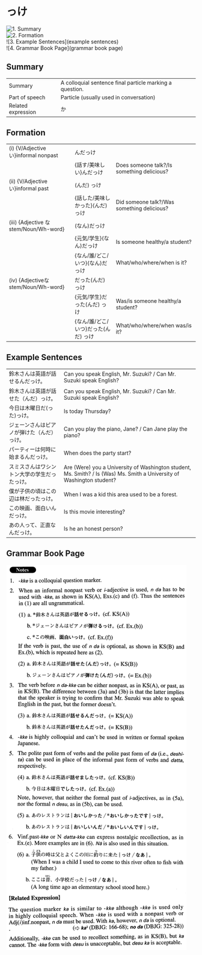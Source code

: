 # っけ

![1. Summary](summary)<br>
![2. Formation](formation)<br>
![3. Example Sentences](example sentences)<br>
![4. Grammar Book Page](grammar book page)<br>


## Summary

<table><tr>   <td>Summary</td>   <td>A colloquial sentence final particle marking a question.</td></tr><tr>   <td>Part of speech</td>   <td>Particle (usually used in conversation)</td></tr><tr>   <td>Related expression</td>   <td>か</td></tr></table>

## Formation

<table class="table"><tbody><tr class="tr head"><td class="td"><span class="numbers">(i)</span> <span class="bold">{V/Adjective い}informal  nonpast</span></td><td class="td"><span>んだ</span><span class="concept">っけ</span></td><td class="td"></td></tr><tr class="tr"><td class="td"></td><td class="td"><span>{話す/美味しい}んだ</span><span class="concept">っけ</span></td><td class="td"><span>Does someone talk?/Is something delicious?</span></td></tr><tr class="tr head"><td class="td"><span class="numbers">(ii)</span> <span class="bold">{V/Adjective い}informal past</span></td><td class="td"><span>(んだ)</span> <span class="concept">っけ</span></td><td class="td"></td></tr><tr class="tr"><td class="td"></td><td class="td"><span>{話した/美味しかった}(んだ)</span> <span class="concept">っけ</span></td><td class="td"><span>Did someone talk?/Was something delicious?</span></td></tr><tr class="tr head"><td class="td"><span class="numbers">(iii)</span> <span class="bold">{Adjective なstem/Noun/Wh-word}</span></td><td class="td"><span>(なん)だ</span><span class="concept">っけ</span></td><td class="td"></td></tr><tr class="tr"><td class="td"></td><td class="td"><span>{元気/学生}(なん)だ</span><span class="concept">っけ</span></td><td class="td"><span>Is someone healthy/a student?</span></td></tr><tr class="tr"><td class="td"></td><td class="td"><span>{なん/誰/どこ/いつ}(なん)だ</span><span class="concept">っけ</span></td><td class="td"><span>What/who/where/when is it?</span></td></tr><tr class="tr head"><td class="td"><span class="numbers">(iv)</span> <span class="bold">{Adjectiveなstem/Noun/Wh-word}</span></td><td class="td"><span>だった(んだ)</span> <span class="concept">っけ</span></td><td class="td"></td></tr><tr class="tr"><td class="td"></td><td class="td"><span>{元気/学生}だった(んだ)</span> <span class="concept">っけ</span></td><td class="td"><span>Was/is someone healthy/a student?</span></td></tr><tr class="tr"><td class="td"></td><td class="td"><span>{なん/誰/どこ/いつ}だった(んだ)</span> <span class="concept">っけ</span></td><td class="td"><span>What/who/where/when was/is it?</span></td></tr></tbody></table>

## Example Sentences

<table><tr>   <td>鈴木さんは英語が話せるんだっけ。</td>   <td>Can you speak English, Mr. Suzuki? / Can Mr. Suzuki speak English?</td></tr><tr>   <td>鈴木さんは英語が話せた（んだ）っけ。</td>   <td>Can you speak English, Mr. Suzuki? / Can Mr. Suzuki speak English?</td></tr><tr>   <td>今日は木曜日だ(った)っけ。</td>   <td>Is today Thursday?</td></tr><tr>   <td>ジェーンさんはピアノが弾けた（んだ）っけ。</td>   <td>Can you play the piano, Jane? / Can Jane play the piano?</td></tr><tr>   <td>パーティーは何時に始まるんだっけ。</td>   <td>When does the party start?</td></tr><tr>   <td>スミスさんはワシントン大学の学生だったっけ。</td>   <td>Are (Were) you a University of Washington student, Ms. Smith? / Is (Was) Ms. Smith a University of Washington student?</td></tr><tr>   <td>僕が子供の頃はこの辺は林だったっけ。</td>   <td>When I was a kid this area used to be a forest.</td></tr><tr>   <td>この映画、面白いんだっけ。</td>   <td>Is this movie interesting?</td></tr><tr>   <td>あの人って、正直なんだっけ。</td>   <td>Is he an honest person?</td></tr></table>

## Grammar Book Page

![](../img/Advancedっけ.png)

